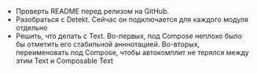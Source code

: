 - Проверть README перед релизом на GitHub.
- Разобраться с Detekt. Сейчас он подключается для каждого модуля отдельно
- Решить, что делать с Text. Во-первых, под Compose неплохо было бы отметить его стабильной
анннотацией. Во-вторых, переименовать под Compose, чтобы автокомплит не терялся между этим
Text и Composable Text
